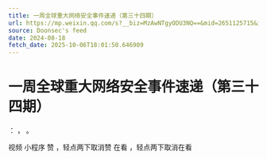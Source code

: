 ```yaml
---
title: 一周全球重大网络安全事件速递（第三十四期）
url: https://mp.weixin.qq.com/s?__biz=MzAwNTgyODU3NQ==&mid=2651125715&idx=1&sn=3eaf2c779ddfac2e2276a0ff5ebd1771
source: Doonsec's feed
date: 2024-08-18
fetch_date: 2025-10-06T18:01:50.646909
---
```


# 一周全球重大网络安全事件速递（第三十四期）

：
，
。

视频
小程序
赞
，轻点两下取消赞
在看
，轻点两下取消在看